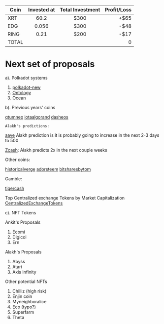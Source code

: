 | Coin   |      Invested at    |  Total Investment | Profit/Loss
|----------|:-------------:|:-----:| ---------:|
| XRT  | 60.2 | $300 | +$65 |
| EDG |  0.056   |   $300 | -$48 |
| RING | 0.21 |  $200 | -$17 |
| TOTAL | | | 0
    

# Next set of proposals

a). Polkadot systems


1. [polkadot-new](https://coinmarketcap.com/currencies/polkadot-new/)
2. [Ontology](https://coinmarketcap.com/currencies/ontology)
3. [Ocean](https://coinmarketcap.com/currencies/ocean-protocol/)

b). Previous years' coins
	

[qtum](https://coinmarketcap.com/currencies/qtum/)[neo](https://coinmarketcap.com/currencies/neo/)
[iota](https://coinmarketcap.com/currencies/iota/)[algorand](https://coinmarketcap.com/currencies/algorand/)
[dash](https://coinmarketcap.com/currencies/dash/)[eos](https://coinmarketcap.com/currencies/eos/)


	Alakh's predictions:

[aave](https://coinmarketcap.com/currencies/aave/)  Alakh prediction is it is probably going to increase in the next 2-3 days to 500



[Zcash](https://coinmarketcap.com/currencies/zcash/): Alakh predicts  2x in the next couple weeks


Other coins:

[historical](https://coinmarketcap.com/historical/)[verge](https://coinmarketcap.com/currencies/verge/)
[ador](https://coinmarketcap.com/currencies/ardor/)[steem](https://coinmarketcap.com/currencies/steem/)
[bitshares](https://coinmarketcap.com/currencies/bitshares/)[bytom](https://coinmarketcap.com/currencies/bytom/)

Gamble: 

[tigercash](https://coinmarketcap.com/currencies/tigercash/)

Top Centralized exchange Tokens by Market Capitalization
[CentralizedExchangeTokens](https://coinmarketcap.com/view/centralized-exchange/)



c). NFT Tokens

Ankit's Proposals

1. Ecomi
2. Digicol
3. Ern


Alakh's Proposals

1. Abyss
2. Atari
3. Axis Infinity


Other potential NFTs

1. Chilliz (high risk)
2. Enjin coin
3. Myneighboralice
4. Eco (typo?)
5. Superfarm
6. Theta